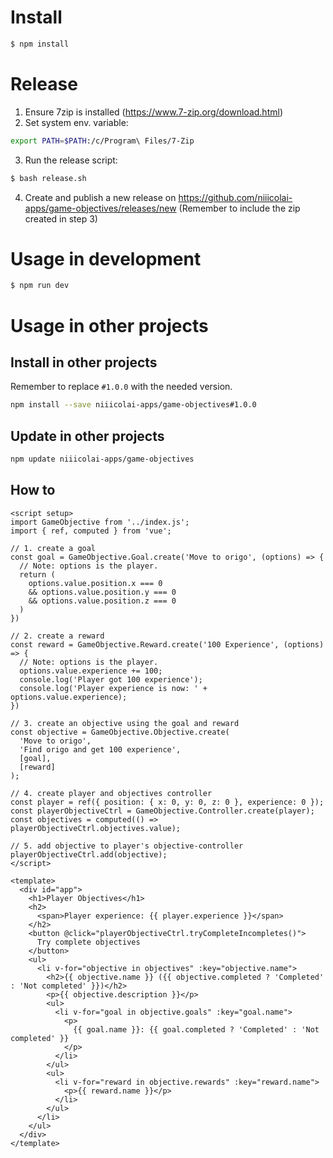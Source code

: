# Install

```bash
$ npm install
```

# Release
1. Ensure 7zip is installed (https://www.7-zip.org/download.html)
2. Set system env. variable: 
```bash
export PATH=$PATH:/c/Program\ Files/7-Zip
```
3. Run the release script:
```bash
$ bash release.sh
```
4. Create and publish a new release on https://github.com/niiicolai-apps/game-objectives/releases/new (Remember to include the zip created in step 3)

# Usage in development

```bash
$ npm run dev
```

# Usage in other projects

## Install in other projects
Remember to replace `#1.0.0` with the needed version.
```bash
npm install --save niiicolai-apps/game-objectives#1.0.0
```

## Update in other projects
```bash
npm update niiicolai-apps/game-objectives
```

## How to

```vue
<script setup>
import GameObjective from '../index.js';
import { ref, computed } from 'vue';

// 1. create a goal
const goal = GameObjective.Goal.create('Move to origo', (options) => {
  // Note: options is the player.
  return (
    options.value.position.x === 0
    && options.value.position.y === 0
    && options.value.position.z === 0
  )
})

// 2. create a reward
const reward = GameObjective.Reward.create('100 Experience', (options) => {
  // Note: options is the player.
  options.value.experience += 100;
  console.log('Player got 100 experience');
  console.log('Player experience is now: ' + options.value.experience);
})

// 3. create an objective using the goal and reward
const objective = GameObjective.Objective.create(
  'Move to origo',
  'Find origo and get 100 experience',
  [goal],
  [reward]
);

// 4. create player and objectives controller
const player = ref({ position: { x: 0, y: 0, z: 0 }, experience: 0 });
const playerObjectiveCtrl = GameObjective.Controller.create(player);
const objectives = computed(() => playerObjectiveCtrl.objectives.value);

// 5. add objective to player's objective-controller
playerObjectiveCtrl.add(objective);
</script>

<template>
  <div id="app">
    <h1>Player Objectives</h1>
    <h2>
      <span>Player experience: {{ player.experience }}</span>
    </h2>
    <button @click="playerObjectiveCtrl.tryCompleteIncompletes()">
      Try complete objectives
    </button>
    <ul>
      <li v-for="objective in objectives" :key="objective.name">
        <h2>{{ objective.name }} ({{ objective.completed ? 'Completed' : 'Not completed' }})</h2>
        <p>{{ objective.description }}</p>
        <ul>
          <li v-for="goal in objective.goals" :key="goal.name">
            <p>
              {{ goal.name }}: {{ goal.completed ? 'Completed' : 'Not completed' }}
            </p>
          </li>
        </ul>
        <ul>
          <li v-for="reward in objective.rewards" :key="reward.name">
            <p>{{ reward.name }}</p>
          </li>
        </ul>
      </li>
    </ul>
  </div>
</template>
```